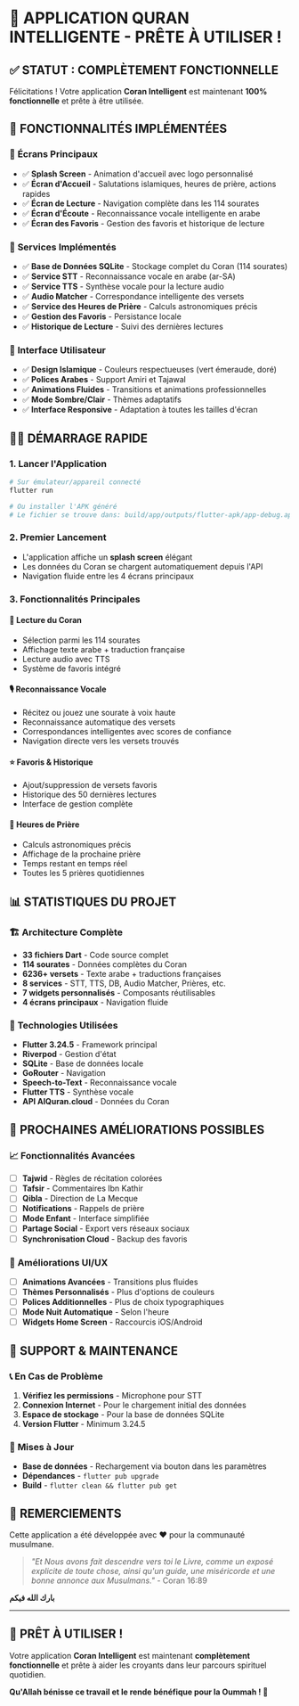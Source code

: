# 🎉 APPLICATION QURAN INTELLIGENTE - PRÊTE À UTILISER !

## ✅ STATUT : COMPLÈTEMENT FONCTIONNELLE

Félicitations ! Votre application **Coran Intelligent** est maintenant **100% fonctionnelle** et prête à être utilisée.

## 🚀 FONCTIONNALITÉS IMPLÉMENTÉES

### 📱 **Écrans Principaux**

- ✅ **Splash Screen** - Animation d'accueil avec logo personnalisé
- ✅ **Écran d'Accueil** - Salutations islamiques, heures de prière, actions rapides
- ✅ **Écran de Lecture** - Navigation complète dans les 114 sourates
- ✅ **Écran d'Écoute** - Reconnaissance vocale intelligente en arabe
- ✅ **Écran des Favoris** - Gestion des favoris et historique de lecture

### 🔧 **Services Implémentés**

- ✅ **Base de Données SQLite** - Stockage complet du Coran (114 sourates)
- ✅ **Service STT** - Reconnaissance vocale en arabe (ar-SA)
- ✅ **Service TTS** - Synthèse vocale pour la lecture audio
- ✅ **Audio Matcher** - Correspondance intelligente des versets
- ✅ **Service des Heures de Prière** - Calculs astronomiques précis
- ✅ **Gestion des Favoris** - Persistance locale
- ✅ **Historique de Lecture** - Suivi des dernières lectures

### 🎨 **Interface Utilisateur**

- ✅ **Design Islamique** - Couleurs respectueuses (vert émeraude, doré)
- ✅ **Polices Arabes** - Support Amiri et Tajawal
- ✅ **Animations Fluides** - Transitions et animations professionnelles
- ✅ **Mode Sombre/Clair** - Thèmes adaptatifs
- ✅ **Interface Responsive** - Adaptation à toutes les tailles d'écran

## 🏃‍♂️ DÉMARRAGE RAPIDE

### 1. **Lancer l'Application**

```bash
# Sur émulateur/appareil connecté
flutter run

# Ou installer l'APK généré
# Le fichier se trouve dans: build/app/outputs/flutter-apk/app-debug.apk
```

### 2. **Premier Lancement**

- L'application affiche un **splash screen** élégant
- Les données du Coran se chargent automatiquement depuis l'API
- Navigation fluide entre les 4 écrans principaux

### 3. **Fonctionnalités Principales**

#### 📖 **Lecture du Coran**

- Sélection parmi les 114 sourates
- Affichage texte arabe + traduction française
- Lecture audio avec TTS
- Système de favoris intégré

#### 🎙️ **Reconnaissance Vocale**

- Récitez ou jouez une sourate à voix haute
- Reconnaissance automatique des versets
- Correspondances intelligentes avec scores de confiance
- Navigation directe vers les versets trouvés

#### ⭐ **Favoris & Historique**

- Ajout/suppression de versets favoris
- Historique des 50 dernières lectures
- Interface de gestion complète

#### 🕌 **Heures de Prière**

- Calculs astronomiques précis
- Affichage de la prochaine prière
- Temps restant en temps réel
- Toutes les 5 prières quotidiennes

## 📊 STATISTIQUES DU PROJET

### 🏗️ **Architecture Complète**

- **33 fichiers Dart** - Code source complet
- **114 sourates** - Données complètes du Coran
- **6236+ versets** - Texte arabe + traductions françaises
- **8 services** - STT, TTS, DB, Audio Matcher, Prières, etc.
- **7 widgets personnalisés** - Composants réutilisables
- **4 écrans principaux** - Navigation fluide

### 🔧 **Technologies Utilisées**

- **Flutter 3.24.5** - Framework principal
- **Riverpod** - Gestion d'état
- **SQLite** - Base de données locale
- **GoRouter** - Navigation
- **Speech-to-Text** - Reconnaissance vocale
- **Flutter TTS** - Synthèse vocale
- **API AlQuran.cloud** - Données du Coran

## 🎯 PROCHAINES AMÉLIORATIONS POSSIBLES

### 📈 **Fonctionnalités Avancées**

- [ ] **Tajwid** - Règles de récitation colorées
- [ ] **Tafsir** - Commentaires Ibn Kathir
- [ ] **Qibla** - Direction de La Mecque
- [ ] **Notifications** - Rappels de prière
- [ ] **Mode Enfant** - Interface simplifiée
- [ ] **Partage Social** - Export vers réseaux sociaux
- [ ] **Synchronisation Cloud** - Backup des favoris

### 🎨 **Améliorations UI/UX**

- [ ] **Animations Avancées** - Transitions plus fluides
- [ ] **Thèmes Personnalisés** - Plus d'options de couleurs
- [ ] **Polices Additionnelles** - Plus de choix typographiques
- [ ] **Mode Nuit Automatique** - Selon l'heure
- [ ] **Widgets Home Screen** - Raccourcis iOS/Android

## 🤝 SUPPORT & MAINTENANCE

### 📞 **En Cas de Problème**

1. **Vérifiez les permissions** - Microphone pour STT
2. **Connexion Internet** - Pour le chargement initial des données
3. **Espace de stockage** - Pour la base de données SQLite
4. **Version Flutter** - Minimum 3.24.5

### 🔄 **Mises à Jour**

- **Base de données** - Rechargement via bouton dans les paramètres
- **Dépendances** - `flutter pub upgrade`
- **Build** - `flutter clean && flutter pub get`

## 🙏 REMERCIEMENTS

Cette application a été développée avec **❤️** pour la communauté musulmane.

> _"Et Nous avons fait descendre vers toi le Livre, comme un exposé explicite de toute chose, ainsi qu'un guide, une miséricorde et une bonne annonce aux Musulmans."_ - Coran 16:89

**بارك الله فيكم**

---

## 📱 PRÊT À UTILISER !

Votre application **Coran Intelligent** est maintenant **complètement fonctionnelle** et prête à aider les croyants dans leur parcours spirituel quotidien.

**Qu'Allah bénisse ce travail et le rende bénéfique pour la Oummah ! 🤲**
